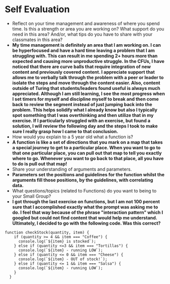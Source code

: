 # Self Evaluation

- Reflect on your time management and awareness of where you spend time. Is this a strength or area you are working on? What support do you need in this area? And/or, what tips do you have to share with your classmates in this area?
- **My time management is definitely an area that I am working on. I can be hyperfocused and have a hard time leaving a problem that I am struggling with. This can result in me spending 2+ hours more than expected and causing more unproductive struggle. In the CFUs, I have noticed that there are curve balls that require integration of new content and previously covered content. I appreciate support that allows me to verbally talk through the problem with a peer or leader to isolate the steps and move through the content easier. Also, content outside of Turing that students/leaders found useful is always much appreciated. Although I am still learning, I see the most progress when I set timers for myself and discipline myself to break and then come back to review the segment instead of just jumping back into the problem. This helps solidify what I already know but also I typically spot something that I was overthinking and then utilize that in my exercise. If I particularly struggled with an exercise, but found a solution, I will review the following day and the steps I took to make sure I really grasp how I came to that conclusion.**
- How would you explain to a 5 year old what a function is?
- **A function is like a set of directions that you mark on a map that takes a special journey to get to a particular place. When you want to go to that one particular place, you can pull out that map to tell you exactly where to go. Whenever you want to go back to that place, all you have to do is pull out that map!**
- Share your understanding of arguments and parameters.
- **Parameters set the positions and guidelines for the function whilst the arguments fill those positions, by the guidelines, with correlating data.**
- What questions/topics (related to Functions) do you want to being to your Small Group?
- **I got through the last exercise on functions, but I am not 100 percent sure that I accomplished exactly what the prompt was asking me to do. I feel that way because of the phrase "interaction pattern" which I googled but could not find content that would help me understand. Ultimately, I decided to go with the following code. Was this correct?** 

```
function checkStock(quantity, item) {
    if (quantity >= 4 && item === "Coffee") {
      console.log(`${item} is stocked`);
    } else if (quantity <=3 && item === "Tortillas") {
      console.log(`${item} - running LOW`);
    } else if (quantity <= 0 && item === "Cheese") {
      console.log(`${item} - OUT of stock!`); 
    } else if (quantity <= 1 && item === "Salsa") {
      console.log(`${item} - running LOW`);
    }
  }
  ```
